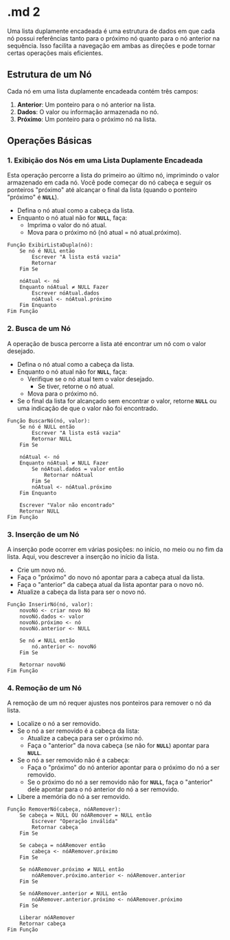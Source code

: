 # .md 2

Uma lista duplamente encadeada é uma estrutura de dados em que cada nó possui referências tanto para o próximo nó quanto para o nó anterior na sequência. Isso facilita a navegação em ambas as direções e pode tornar certas operações mais eficientes.

## **Estrutura de um Nó**

Cada nó em uma lista duplamente encadeada contém três campos:

1. **Anterior**: Um ponteiro para o nó anterior na lista.
2. **Dados**: O valor ou informação armazenada no nó.
3. **Próximo**: Um ponteiro para o próximo nó na lista.

## **Operações Básicas**

### **1. Exibição dos Nós em uma Lista Duplamente Encadeada**

Esta operação percorre a lista do primeiro ao último nó, imprimindo o valor armazenado em cada nó. Você pode começar do nó cabeça e seguir os ponteiros "próximo" até alcançar o final da lista (quando o ponteiro "próximo" é **`NULL`**).

- Defina o nó atual como a cabeça da lista.
- Enquanto o nó atual não for **`NULL`**, faça:
    - Imprima o valor do nó atual.
    - Mova para o próximo nó (nó atual = nó atual.próximo).

```
Função ExibirListaDupla(nó):
    Se nó é NULL então
        Escrever "A lista está vazia"
        Retornar
    Fim Se

    nóAtual <- nó
    Enquanto nóAtual ≠ NULL Fazer
        Escrever nóAtual.dados
        nóAtual <- nóAtual.próximo
    Fim Enquanto
Fim Função
```

### **2. Busca de um Nó**

A operação de busca percorre a lista até encontrar um nó com o valor desejado.

- Defina o nó atual como a cabeça da lista.
- Enquanto o nó atual não for **`NULL`**, faça:
    - Verifique se o nó atual tem o valor desejado.
        - Se tiver, retorne o nó atual.
    - Mova para o próximo nó.
- Se o final da lista for alcançado sem encontrar o valor, retorne **`NULL`** ou uma indicação de que o valor não foi encontrado.

```
Função BuscarNó(nó, valor):
    Se nó é NULL então
        Escrever "A lista está vazia"
        Retornar NULL
    Fim Se

    nóAtual <- nó
    Enquanto nóAtual ≠ NULL Fazer
        Se nóAtual.dados = valor então
            Retornar nóAtual
        Fim Se
        nóAtual <- nóAtual.próximo
    Fim Enquanto

    Escrever "Valor não encontrado"
    Retornar NULL
Fim Função
```

### **3. Inserção de um Nó**

A inserção pode ocorrer em várias posições: no início, no meio ou no fim da lista. Aqui, vou descrever a inserção no início da lista.

- Crie um novo nó.
- Faça o "próximo" do novo nó apontar para a cabeça atual da lista.
- Faça o "anterior" da cabeça atual da lista apontar para o novo nó.
- Atualize a cabeça da lista para ser o novo nó.

```
Função InserirNó(nó, valor):
    novoNó <- criar novo Nó
    novoNó.dados <- valor
    novoNó.próximo <- nó
    novoNó.anterior <- NULL
    
    Se nó ≠ NULL então
        nó.anterior <- novoNó
    Fim Se

    Retornar novoNó
Fim Função
```

### **4. Remoção de um Nó**

A remoção de um nó requer ajustes nos ponteiros para remover o nó da lista.

- Localize o nó a ser removido.
- Se o nó a ser removido é a cabeça da lista:
    - Atualize a cabeça para ser o próximo nó.
    - Faça o "anterior" da nova cabeça (se não for **`NULL`**) apontar para **`NULL`**.
- Se o nó a ser removido não é a cabeça:
    - Faça o "próximo" do nó anterior apontar para o próximo do nó a ser removido.
    - Se o próximo do nó a ser removido não for **`NULL`**, faça o "anterior" dele apontar para o nó anterior do nó a ser removido.
- Libere a memória do nó a ser removido.

```
Função RemoverNó(cabeça, nóARemover):
    Se cabeça = NULL OU nóARemover = NULL então
        Escrever "Operação inválida"
        Retornar cabeça
    Fim Se

    Se cabeça = nóARemover então
        cabeça <- nóARemover.próximo
    Fim Se

    Se nóARemover.próximo ≠ NULL então
        nóARemover.próximo.anterior <- nóARemover.anterior
    Fim Se

    Se nóARemover.anterior ≠ NULL então
        nóARemover.anterior.próximo <- nóARemover.próximo
    Fim Se

    Liberar nóARemover
    Retornar cabeça
Fim Função
```